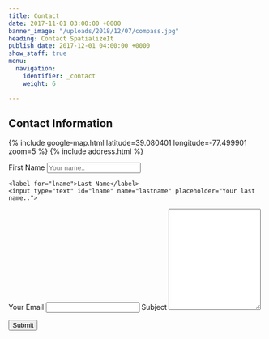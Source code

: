 ```yaml
---
title: Contact
date: 2017-11-01 03:00:00 +0000
banner_image: "/uploads/2018/12/07/compass.jpg"
heading: Contact SpatializeIt
publish_date: 2017-12-01 04:00:00 +0000
show_staff: true
menu:
  navigation:
    identifier: _contact
    weight: 6

---
```

## Contact Information

{% include google-map.html latitude=39.080401 longitude=-77.499901 zoom=5 %}
{% include address.html %}
<div class="container">
<form method="POST" action="https://formspree.io/info@spatializeit.com">
   <label for="fname">First Name</label>
    <input type="text" name="firstname" placeholder="Your name..">

    <label for="lname">Last Name</label>
    <input type="text" id="lname" name="lastname" placeholder="Your last name..">
   <label for="Email">Your Email</label>
  <input type="email" name="email" placeholder="">
   <label for="Message">Subject</label>
    <textarea  name="message" placeholder="" style="height:200px"></textarea>

 
  <button type="submit">Submit</button>
</form>
 </div>